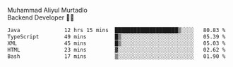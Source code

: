 Muhammad Aliyul Murtadlo
<br>
Backend Developer 👨‍💻
<br>
<!--START_SECTION:waka-->

```txt
Java              12 hrs 15 mins  ████████████████████▒░░░░   80.83 %
TypeScript        49 mins         █▒░░░░░░░░░░░░░░░░░░░░░░░   05.39 %
XML               45 mins         █▒░░░░░░░░░░░░░░░░░░░░░░░   05.03 %
HTML              23 mins         ▓░░░░░░░░░░░░░░░░░░░░░░░░   02.62 %
Bash              17 mins         ▒░░░░░░░░░░░░░░░░░░░░░░░░   01.90 %
```

<!--END_SECTION:waka-->
